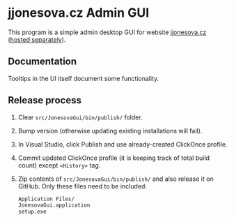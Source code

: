 # jjonesova.cz Admin GUI

This program is a simple admin desktop GUI for website
[jjonesova.cz](https://jjonesova.cz) ([hosted
separately](https://github.com/jjonescz/jjonesova)).

## Documentation

Tooltips in the UI itself document some functionality.

## Release process

1. Clear `src/JonesovaGui/bin/publish/` folder.
2. Bump version (otherwise updating existing installations will fail).
3. In Visual Studio, click Publish and use already-created ClickOnce profile.
4. Commit updated ClickOnce profile (it is keeping track of total build count)
   except `<History>` tag.
5. Zip contents of `src/JonesovaGui/bin/publish/` and also release it on GitHub.
   Only these files need to be included:

   ```txt
   Application Files/
   JonesovaGui.application
   setup.exe
   ```
